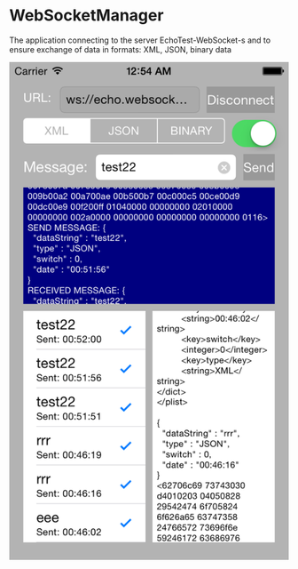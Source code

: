# WebSocketManager

The application connecting to the server EchoTest-WebSocket-s and to ensure exchange of data in formats: XML, JSON, binary data

![alt tag](https://github.com/elnanarina/WebSocketManager/blob/develop/screen.png)
